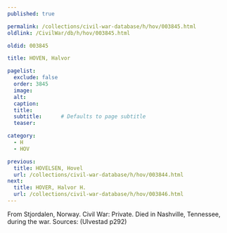 ```yaml
---
published: true

permalink: /collections/civil-war-database/h/hov/003845.html
oldlink: /CivilWar/db/h/hov/003845.html

oldid: 003845

title: HOVEN, Halvor

pagelist:
  exclude: false
  order: 3845
  image: 
  alt:
  caption:
  title:
  subtitle:      # Defaults to page subtitle
  teaser:

category: 
  - H 
  - HOV

previous:
  title: HOVELSEN, Hovel
  url: /collections/civil-war-database/h/hov/003844.html  
next:
  title: HOVER, Halvor H.
  url: /collections/civil-war-database/h/hov/003846.html   
---
```

From Stjordalen, Norway. Civil War: Private. Died in Nashville, Tennessee, during the war. Sources: (Ulvestad p292)